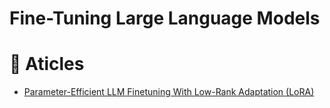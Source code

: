 # Fine-Tuning Large Language Models

# 📰 Aticles

- [Parameter-Efficient LLM Finetuning With Low-Rank Adaptation (LoRA)](https://lightning.ai/pages/community/tutorial/lora-llm/)
